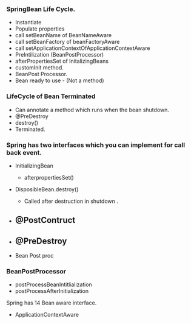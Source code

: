 ### SpringBean Life Cycle. 

- Instantiate
- Populate properties
- call setBeanName of BeanNameAware
- call setBeanFactory of beanFactoryAware
- call setApplicationContextOfApplicationContextAware
- PreIntilization (BeanPostProcessor)
- afterPropertiesSet of InitalizingBeans
- customInit method. 
- BeanPost Processor. 
- Bean ready to use - (Not a method)


### LifeCycle of Bean Terminated

- Can annotate a method which runs when the bean shutdown. 
- @PreDestroy
- destroy()
- Terminated.

### Spring has two interfaces which you can implement for call back event. 

- InitializingBean 
  - afterpropertiesSet()

- DisposibleBean.destroy()
  - Called after destruction in shutdown . 

- @PostContruct
  - 

- @PreDestroy
  - 
- Bean Post proc

### BeanPostProcessor

- postProcessBeanIntitlialization
- postProcessAfterInitialization

Spring has 14 Bean aware interface. 

- ApplicationContextAware
